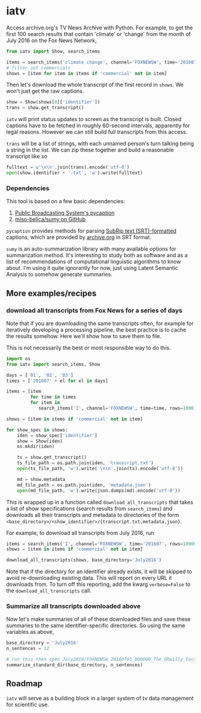 # iatv

Access archive.org's TV News Archive with Python. For example, to get
the first 100 search results that contain 'climate' or 'change' from
the month of July 2016 on the Fox News Network,

```python
from iatv import Show, search_items

items = search_items('climate change', channel='FOXNEWSW', time='201607', rows=100)
# filter out commercials
shows = [item for item in items if 'commercial' not in item]
```

Then let's download the whole transcript of the first record in
`shows`. We won't just get the raw captions.

```python
show = Show(shows[0]['identifier'])
trans = show.get_transcript()
```

`iatv` will print status updates to screen as the transcript is built.
Closed captions have to be fetched in roughly 60-second intervals,
apparently for legal reasons. However we can still build full
transcripts from this access.

`trans` will be a list of strings, with each unnamed person's turn
talking being a string in the list. We can zip these together and
build a reasonable transcript like so

```python
fulltext = u'\n\n'.join(trans).encode('utf-8')
open(show.identifier + '.txt', 'w').write(fulltext)
```

### Dependencies

This tool is based on a few basic dependencies:

1. [Public Broadcasting System's
pycaption](http://pycaption.readthedocs.io/en/stable/)
2. [miso-belica/sumy on GitHub](https://github.com/miso-belica/sumy)

`pycaption` provides methods for parsing
[SubRip
text (SRT)-formatted](https://en.wikipedia.org/wiki/SubRip#SubRip_text_file_format)
captions, which are provided by [archive.org](http://archive.org) in SRT
format.

`sumy` is an auto-summarization library with many available options for
summarization method. It's interesting to study both as software and
as a list of recommendations of computational linguistic algorithms to know
about. I'm using it quite ignorantly for now, just using Latent Semantic
Analysis to somehow generate summaries.

## More examples/recipes

### download all transcripts from Fox News for a series of days

Note that if you are downloading the same transcripts often, for example for
iteratively developing a processing pipeline, the best practice is to
cache the results somehow. Here we'll show how to save them to file.

This is not necessarily the best or most responsible way to do this.

```python
import os
from iatv import search_items, Show

days = ['01', '02', '03']
times = ['201607' + el for el in days]

items = [item
         for time in times
         for item in
            search_items('I', channel='FOXNEWSW', time=time, rows=1000)]

shows = [item in items if 'commercial' not in item]

for show_spec in shows:
    iden = show_spec['identifier']
    show = Show(iden)
    os.mkdir(iden)

    ts = show.get_transcript()
    ts_file_path = os.path.join(iden, 'transcript.txt')
    open(ts_file_path, 'w').write('\n\n'.join(ts).encode('utf-8'))

    md = show.metadata
    md_file_path = os.path.join(iden, 'metadata.json')
    open(md_file_path, 'w').write(json.dumps(md).encode('utf-8'))
```


This is wrapped up in a function called `download_all_transcripts` that takes
a list of show specifications (search results from `search_items`) and
downloads all their transcripts and metadata to directories of the form
`<base_directory>/<show_identifier>/{transcript.txt,metadata.json}`.

For example, to download all transcripts from July 2016, run

```python
items = search_items('I', channel='FOXNEWSW', time='201607', rows=100000)
shows = [item in items if 'commercial' not in item]

download_all_transcripts(shows, base_directory='July2016')
```

Note that if the directory for an identifier already exists, it will be
skipped to avoid re-downloading existing data. This will report on every URL it
downloads from. To turn off this reporting, add the kwarg `verbose=False` to
the `download_all_transcripts` call.

### Summarize all transcripts downloaded above

Now let's make summaries of all of these downloaded files and save these
summaries to the same identifier-specific directories. So using the same
variables as above,

```python
base_directory = 'July2016'
n_sentences = 12

# run this then open July2016/FOXNEWSW_20160701_000000_The_OReilly_Factor/summary.txt
summarize_standard_dir(base_directory, n_sentences)
```


## Roadmap

`iatv` will serve as a building block in a larger system of tv data management
for scientific use.
